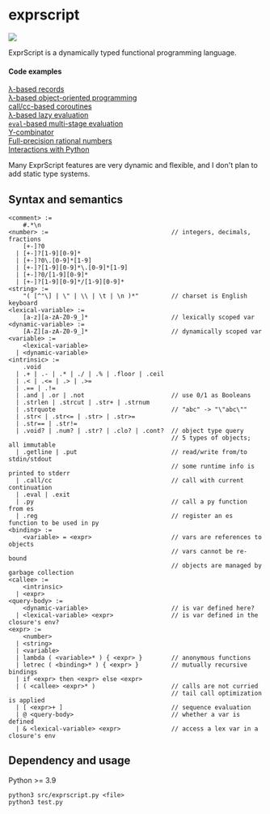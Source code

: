 # exprscript

![](https://github.com/sdingcn/expr/actions/workflows/auto-test.yml/badge.svg)

ExprScript is a dynamically typed functional programming language.

#### Code examples

[&lambda;-based records](test/binary-tree.expr)\
[&lambda;-based object-oriented programming](test/oop.expr)\
[call/cc-based coroutines](test/coroutines.expr)\
[&lambda;-based lazy evaluation](test/lazy-evaluation.expr)\
[`eval`-based multi-stage evaluation](test/multi-stage.expr)\
[Y-combinator](exprscript/test/y-combinator.expr)\
[Full-precision rational numbers](test/average.expr)\
[Interactions with Python](src/interaction-examples.py)

Many ExprScript features are very dynamic and flexible, and I don't plan to add static type systems.

## Syntax and semantics

```
<comment> :=
    #.*\n
<number> :=                                  // integers, decimals, fractions
    [+-]?0
  | [+-]?[1-9][0-9]*
  | [+-]?0\.[0-9]*[1-9]
  | [+-]?[1-9][0-9]*\.[0-9]*[1-9]
  | [+-]?0/[1-9][0-9]*
  | [+-]?[1-9][0-9]*/[1-9][0-9]*
<string> :=
    "( [^"\] | \" | \\ | \t | \n )*"         // charset is English keyboard
<lexical-variable> :=
    [a-z][a-zA-Z0-9_]*                       // lexically scoped var
<dynamic-variable> :=
    [A-Z][a-zA-Z0-9_]*                       // dynamically scoped var
<variable> :=
    <lexical-variable>
  | <dynamic-variable>
<intrinsic> :=
    .void
  | .+ | .- | .* | ./ | .% | .floor | .ceil
  | .< | .<= | .> | .>=
  | .== | .!=
  | .and | .or | .not                        // use 0/1 as Booleans
  | .strlen | .strcut | .str+ | .strnum
  | .strquote                                // "abc" -> "\"abc\""
  | .str< | .str<= | .str> | .str>=
  | .str== | .str!=
  | .void? | .num? | .str? | .clo? | .cont?  // object type query
                                             // 5 types of objects; all immutable
  | .getline | .put                          // read/write from/to stdin/stdout
                                             // some runtime info is printed to stderr
  | .call/cc                                 // call with current continuation
  | .eval | .exit
  | .py                                      // call a py function from es
  | .reg                                     // register an es function to be used in py
<binding> :=
    <variable> = <expr>                      // vars are references to objects
                                             // vars cannot be re-bound
                                             // objects are managed by garbage collection
<callee> :=
    <intrinsic>
  | <expr>
<query-body> :=
    <dynamic-variable>                       // is var defined here?
  | <lexical-variable> <expr>                // is var defined in the closure's env?
<expr> :=
    <number>
  | <string>
  | <variable>
  | lambda ( <variable>* ) { <expr> }        // anonymous functions
  | letrec ( <binding>* ) { <expr> }         // mutually recursive bindings
  | if <expr> then <expr> else <expr>
  | ( <callee> <expr>* )                     // calls are not curried
                                             // tail call optimization is applied
  | [ <expr>+ ]                              // sequence evaluation
  | @ <query-body>                           // whether a var is defined
  | & <lexical-variable> <expr>              // access a lex var in a closure's env
```

## Dependency and usage

Python >= 3.9

```
python3 src/exprscript.py <file>
python3 test.py
```
